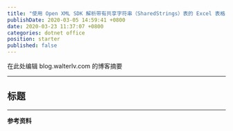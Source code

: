 ```yaml
---
title: "使用 Open XML SDK 解析带有共享字符串（SharedStrings）表的 Excel 表格"
publishDate: 2020-03-05 14:59:41 +0800
date: 2020-03-23 11:37:07 +0800
categories: dotnet office
position: starter
published: false
---
```


在此处编辑 blog.walterlv.com 的博客摘要

---

<div id="toc"></div>

## 标题

---

**参考资料**